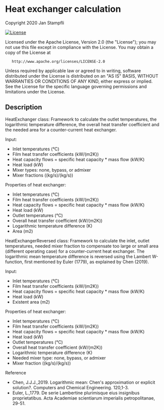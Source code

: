 # Heat exchanger calculation

Copyright 2020 Jan Stampfli

[![License](https://img.shields.io/badge/License-Apache%202.0-blue.svg)](https://opensource.org/licenses/Apache-2.0)

   Licensed under the Apache License, Version 2.0 (the "License");
   you may not use this file except in compliance with the License.
   You may obtain a copy of the License at

       http://www.apache.org/licenses/LICENSE-2.0

   Unless required by applicable law or agreed to in writing, software
   distributed under the License is distributed on an "AS IS" BASIS,
   WITHOUT WARRANTIES OR CONDITIONS OF ANY KIND, either express or implied.
   See the License for the specific language governing permissions and
   limitations under the License.

## Description

HeatExchanger class: Framework to calculate the outlet temperatures, the logarithmic temperature difference, the overall heat transfer coefficient and the needed area for a counter-current heat exchanger.

Input:
* Inlet temperatures (°C)
* Film heat transfer coefficients (kW/(m2K))
* Heat capacity flows = specific heat capacity * mass flow (kW/K)
* Heat load (kW)
* Mixer types: none, bypass, or admixer
* Mixer fractions ((kg/s)/(kg/s))

Properties of heat exchanger:
* Inlet temperatures (°C)
* Film heat transfer coefficients (kW/(m2K))
* Heat capacity flows = specific heat capacity * mass flow (kW/K)
* Heat load (kW)
* Outlet temperatures (°C)
* Overall heat transfer coefficient (kW/(m2K))
* Logarithmic temperature difference (K)
* Area (m2)

HeatExchangerReversed class: Framework to calculate the inlet, outlet temperatures, needed mixer fraction to compensate too large or small area (different operating case) for a counter-current heat exchanger. The logarithmic mean temperature difference is reversed using the Lambert W-function, first mentioned by Euler (1779), as explained by Chen (2019).

Input:
* Inlet temperatures (°C)
* Film heat transfer coefficients (kW/(m2K))
* Heat capacity flows = specific heat capacity * mass flow (kW/K)
* Heat load (kW)
* Existent area (m2)

Properties of heat exchanger:
* Inlet temperatures (°C)
* Film heat transfer coefficients (kW/(m2K))
* Heat capacity flows = specific heat capacity * mass flow (kW/K)
* Heat load (kW)
* Outlet temperatures (°C)
* Overall heat transfer coefficient (kW/(m2K))
* Logarithmic temperature difference (K)
* Needed mixer type: none, bypass, or admixer
* Mixer fraction ((kg/s)/(kg/s))

Reference
* Chen, J.J.J.,2019. Logarithmic mean: Chen's approximation or explicit solution?. Computers and Chemical Engineering. 120,1-3.
* Euler, L.,1779. De serie Lambertine plurimisque eius insignibus proprietatibus. Acta Academiae scientiarum imperialis petropolitanae, 29-51.